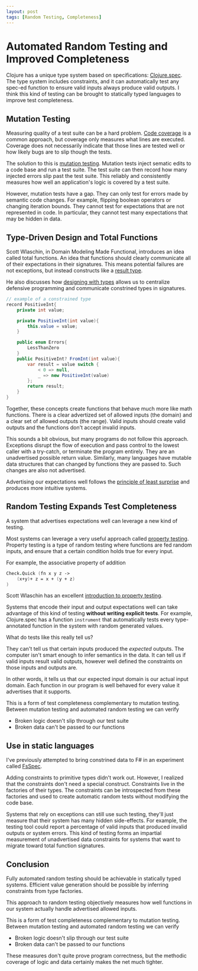 ```yaml
---
layout: post
tags: [Random Testing, Completeness]
---
```


# Automated Random Testing and Improved Completeness

Clojure has a unique type system based on specifications: [Clojure.spec](https://clojure.org/guides/spec). The type system includes constraints, and it can automatically test any spec-ed function to ensure valid inputs always produce valid outputs. I think this kind of testing can be brought to statically typed languages to improve test completeness.

<!-- TODO: throw out Domain testing as a potential name, if this doesn't already have a name -->

## Mutation Testing

Measuring quality of a test suite can be a hard problem. [Code coverage](https://en.wikipedia.org/wiki/Code_coverage) is a common approach, but coverage only measures what lines are executed. Coverage does not necessarily indicate that those lines are tested well or how likely bugs are to slip though the tests.

The solution to this is [mutation testing](https://en.wikipedia.org/wiki/Mutation_testing). Mutation tests inject sematic edits to a code base and run a test suite. The test suite can then record how many injected errors slip past the test suite. This reliably and consistently measures how well an application's logic is covered by a test suite.

However, mutation tests have a gap. They can only test for errors made by semantic code changes. For example, flipping boolean operators or changing iteration bounds.
They cannot test for expectations that are not represented in code. In particular, they cannot test many expectations that may be hidden in data.

## Type-Driven Design and Total Functions

Scott Wlaschin, in Domain Modeling Made Functional, introduces an idea called total functions. An idea that functions should clearly communicate all of their expectations in their signatures. This means potential failures are not exceptions, but instead constructs like a [result type](../_posts/2021-01-15-Results-Update.md).

He also discusses how [designing with types](https://fsharpforfunandprofit.com/series/designing-with-types/) allows us to centralize defensive programming and communicate constrined types in signatures.

```cs
// example of a constrained type
record PositiveInt{
    private int value;

    private PositiveInt(int value){
        this.value = value;
    }

    public enum Errors{
        LessThanZero
    }
    public PositiveInt? FromInt(int value){
        var result = value switch {
            < 0 => null,
            _ => new PositiveInt(value)
        };
        return result;
    }
}
```

Together, these concepts create functions that behave much more like math functions. There is a clear advertized set of allowed inputs (the domain) and a clear set of allowed outputs (the range). Valid inputs should create valid outputs and the functions don't accept invalid inputs. 

This sounds a bit obvious, but many programs do not follow this approach. Exceptions disrupt the flow of execution and pass control to the lowest caller with a try-catch, or terminate the program entirely. They are an unadvertised possible return value. Similarly, many languages have mutable data structures that can changed by functions they are passed to. Such changes are also not advertised. 

Advertising our expectations well follows the [principle of least surprise](https://en.wikipedia.org/wiki/Principle_of_least_astonishment) and produces more intuitive systems.

## Random Testing Expands Test Completeness

A system that advertises expectations well can leverage a new kind of testing.

Most systems can leverage a very useful approach called [property testing](https://en.wikipedia.org/wiki/Property_testing). Property testing is a type of random testing where functions are fed random inputs, and ensure that a certain condition holds true for every input.

For example, the associative property of addition
```fsharp
Check.Quick (fn x y z ->
    (x+y)+ z = x + (y + z)
)
```
Scott Wlaschin has an excellent [introduction to property testing](https://fsharpforfunandprofit.com/posts/property-based-testing/).

Systems that encode their input and output expectations well can take advantage of this kind of testing **without writing explicit tests**.
For example, Clojure.spec has a function `instrument` that automatically tests every type-annotated function in the system with random generated values.

What do tests like this really tell us?

They can't tell us that certain inputs produced the *expected* outputs. The computer isn't smart enough to infer semantics in the data.
It can tell us if valid inputs result valid outputs, however well defined the constraints on those inputs and outputs are.

In other words, it tells us that our expected input domain is our actual input domain. Each function in our program is well behaved for every value it advertises that it supports.

This is a form of test completeness complementary to mutation testing. Between mutation testing and automated random testing we can verify 
- Broken logic doesn't slip through our test suite
- Broken data can't be passed to our functions

## Use in static languages

I've previously attempted to bring constrined data to F# in an experiment called [FsSpec](https://github.com/farlee2121/FsSpec).

Adding constraints to primitive types didn't work out. However, I realized that the constraints don't need a special construct. 
Constraints live in the factories of their types. The constraints can be introspected from these factories and used to create automatic random tests without modifying the code base.

Systems that rely on exceptions can still use such testing, they'll just measure that their system has many hidden side-effects. For example, the testing tool could report a percentage of valid inputs that produced invalid outputs or system errors.
This kind of testing forms an impartial measurement of unadvertised data constraints for systems that want to migrate toward total function signatures.


## Conclusion

Fully automated random testing should be achievable in statically typed systems. Efficient value generation should be possible by inferring constraints from type factories.

This approach to random testing objectively measures how well functions in our system actually handle advertised allowed inputs.

This is a form of test completeness complementary to mutation testing. Between mutation testing and automated random testing we can verify 
- Broken logic doesn't slip through our test suite
- Broken data can't be passed to our functions

These measures don't quite prove program correctness, but the methodic coverage of logic and data certainly makes the net much tighter. 